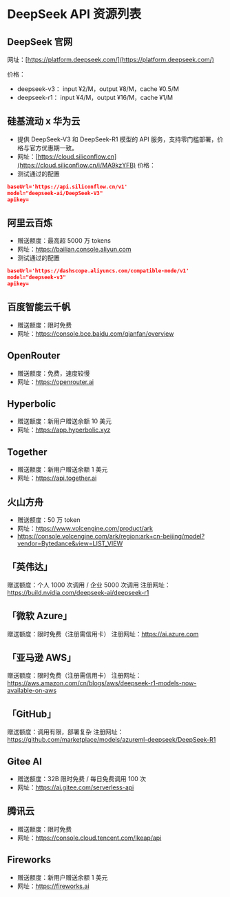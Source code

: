 # DeepSeek API 资源列表

## DeepSeek 官网

网址：[https://platform.deepseek.com/](https://platform.deepseek.com/)

价格：

- deepseek-v3： input ¥2/M，output ¥8/M，cache ¥0.5/M
- deepseek-r1： input ¥4/M，output ¥16/M，cache ¥1/M

## 硅基流动 x 华为云

- 提供 DeepSeek-V3 和 DeepSeek-R1 模型的 API 服务，支持零门槛部署，价格与官方优惠期一致。
- 网址：[https://cloud.siliconflow.cn](https://cloud.siliconflow.cn/i/MA9kzYFB)
  价格：
- 测试通过的配置

```json
baseUrl='https://api.siliconflow.cn/v1'
model="deepseek-ai/DeepSeek-V3"
apikey=
```

## 阿里云百炼

- 赠送额度：最高超 5000 万 tokens
- 网址：https://bailian.console.aliyun.com
- 测试通过的配置

```json
baseUrl='https://dashscope.aliyuncs.com/compatible-mode/v1'
model="deepseek-v3"
apikey=
```

## 百度智能云千帆

- 赠送额度：限时免费
- 网址：https://console.bce.baidu.com/qianfan/overview

## OpenRouter

- 赠送额度：免费，速度较慢
- 网址：https://openrouter.ai

## Hyperbolic

- 赠送额度：新用户赠送余额 10 美元
- 网址：https://app.hyperbolic.xyz

## Together

- 赠送额度：新用户赠送余额 1 美元
- 网址：https://api.together.ai

## 火山方舟

- 赠送额度：50 万 token
- 网址：https://www.volcengine.com/product/ark
- https://console.volcengine.com/ark/region:ark+cn-beijing/model?vendor=Bytedance&view=LIST_VIEW

## 「英伟达」

赠送额度：个人 1000 次调用 / 企业 5000 次调用
注册网址：https://build.nvidia.com/deepseek-ai/deepseek-r1

## 「微软 Azure」

赠送额度：限时免费（注册需信用卡）
注册网址：https://ai.azure.com

## 「亚马逊 AWS」

赠送额度：限时免费（注册需信用卡）
注册网址：https://aws.amazon.com/cn/blogs/aws/deepseek-r1-models-now-available-on-aws

## 「GitHub」

赠送额度：调用有限，部署复杂
注册网址：https://github.com/marketplace/models/azureml-deepseek/DeepSeek-R1

## Gitee AI

- 赠送额度：32B 限时免费 / 每日免费调用 100 次
- 网址：https://ai.gitee.com/serverless-api

## 腾讯云

- 赠送额度：限时免费
- 网址：https://console.cloud.tencent.com/lkeap/api

## Fireworks

- 赠送额度：新用户赠送余额 1 美元
- 网址：https://fireworks.ai
